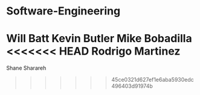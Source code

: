 # Software-Engineering

Will Batt
Kevin Butler
Mike Bobadilla
<<<<<<< HEAD
Rodrigo Martinez
=======
Shane Sharareh
>>>>>>> 45ce0321d627ef1e6aba5930edc496403d91974b
